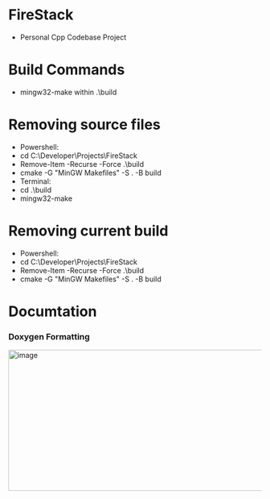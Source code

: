 # FireStack
- Personal Cpp Codebase Project

# Build Commands
- mingw32-make within .\build

# Removing source files
- Powershell:
- cd C:\Developer\Projects\FireStack
- Remove-Item -Recurse -Force .\build
- cmake -G "MinGW Makefiles" -S . -B build
- Terminal:
- cd .\build
- mingw32-make

# Removing current build
- Powershell:
- cd C:\Developer\Projects\FireStack
- Remove-Item -Recurse -Force .\build
- cmake -G "MinGW Makefiles" -S . -B build

# Documtation
### Doxygen Formatting
<img width="508" height="280" alt="image" src="https://github.com/user-attachments/assets/95e9106e-a463-47a9-93c7-75bc6944343f" />
